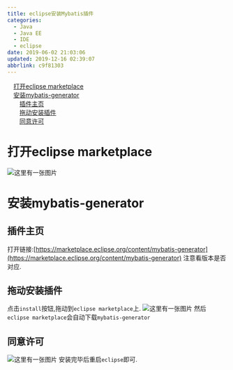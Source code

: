 ```yaml
---
title: eclipse安装Mybatis插件
categories: 
  - Java
  - Java EE
  - IDE
  - eclipse
date: 2019-06-02 21:03:06
updated: 2019-12-16 02:39:07
abbrlink: c9f81303
---
```

<div id='my_toc'><a href="/blog/c9f81303/#打开eclipse-marketplace" class="header_1">打开eclipse marketplace</a><br><a href="/blog/c9f81303/#安装mybatis-generator" class="header_1">安装mybatis-generator</a><br><a href="/blog/c9f81303/#插件主页" class="header_2">插件主页</a><br><a href="/blog/c9f81303/#拖动安装插件" class="header_2">拖动安装插件</a><br><a href="/blog/c9f81303/#同意许可" class="header_2">同意许可</a><br></div>
<style>
    .header_1{
        margin-left: 1em;
    }
    .header_2{
        margin-left: 2em;
    }
    .header_3{
        margin-left: 3em;
    }
    .header_4{
        margin-left: 4em;
    }
    .header_5{
        margin-left: 5em;
    }
    .header_6{
        margin-left: 6em;
    }
</style>
<!--more-->
<script>if (navigator.platform.search('arm')==-1){document.getElementById('my_toc').style.display = 'none';}
var e,p = document.getElementsByTagName('p');while (p.length>0) {e = p[0];e.parentElement.removeChild(e);}
</script>

<!--end-->
# 打开eclipse marketplace #
![这里有一张图片](https://image-1257720033.cos.ap-shanghai.myqcloud.com/blog/JavaEE/IDE/Eclipse/Mybatis/3.png)
# 安装mybatis-generator #
## 插件主页 ##
打开链接:[https://marketplace.eclipse.org/content/mybatis-generator](https://marketplace.eclipse.org/content/mybatis-generator)
注意看版本是否对应.
## 拖动安装插件 ##
点击`install`按钮,拖动到`eclipse marketplace`上.
![这里有一张图片](https://image-1257720033.cos.ap-shanghai.myqcloud.com/blog/JavaEE/IDE/Eclipse/Mybatis/1.png)
然后`eclipse marketplace`会自动下载`mybatis-generator`
## 同意许可 ##
![这里有一张图片](https://image-1257720033.cos.ap-shanghai.myqcloud.com/blog/JavaEE/IDE/Eclipse/Mybatis/2.png)
安装完毕后重启`eclipse`即可.
